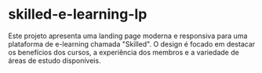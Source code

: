 # skilled-e-learning-lp
Este projeto apresenta uma landing page moderna e responsiva para uma plataforma de e-learning chamada "Skilled". O design é focado em destacar os benefícios dos cursos, a experiência dos membros e a variedade de áreas de estudo disponíveis.
